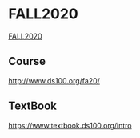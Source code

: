 #   FALL2020
[FALL2020](http://www.ds100.org/fa20/)



##  Course
http://www.ds100.org/fa20/
##  TextBook 
https://www.textbook.ds100.org/intro    


